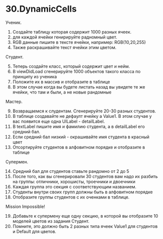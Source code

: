 # 30.DynamicCells


Ученик. 

1. Создайте таблицу которая содержит 1000 разных ячеек.
2. для каждой ячейки генирируйте радномный цвет.
3. RGB данные пишите в тексте ячейки, например: RGB(10,20,255) 
4. Также раскрашивайте текст ячейки этим цветом.

Студент. 

5. Теперь создайте класс, который содержит цвет и нейм.
6. В viewDidLoad сгенерируйте 1000 объектов такого класса по принципу из ученика
7. Положите их в массив и отобразите в таблице
8. В этом случае когда вы будете листать назад вы увидете те же ячейки, что там и были, а не новые рандомные

Мастер.

9. Возвращаемся к слудентам. Сгенерируйте 20-30 разных студентов.
10. В таблице создавайте не дефаулт ячейку а Value1. В этом случае у вас появится еще одна UILabel - detailLabel.
11. В textLabel пишите имя и фамилию студента, а в detailLabel его средний бал.
12. Если средний бал низкий - окрашивайте имя студента в красный цвет
13. Отсортируйте студентов в алфовитном порядке и отобразите в таблице

Супермен.

14. Средний бал для студентов ставьте рандомно от 2 до 5
15. После того, как вы сгенерировали 30 студентов вам надо их разбить на группы:
отличники, хорошисты, троечники и двоечники
16. Каждая группа это секция с соответствующим названием.
17. Студенты внутри своих групп должны быть в алфовитном порядке
18. Отобразите группы студентов с их оченками в таблице.

Mission Impossible!

19. Добавьте к супермену еще одну секцию, в которой вы отобразите 10 моделей цветов из задания Студент.
20. Помните, это должно быть 2 разных типа ячеек Value1 для студентов и Default для цветов.
